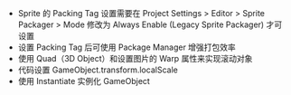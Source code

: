 * Sprite 的 Packing Tag 设置需要在 Project Settings > Editor > Sprite Packager > Mode 修改为 Always Enable (Legacy Sprite Packager) 才可设置
* 设置 Packing Tag 后可使用 Package Manager 增强打包效率
* 使用 Quad（3D Object）和设置图片的 Warp 属性来实现滚动对象
* 代码设置 GameObject.transform.localScale
* 使用 Instantiate 实例化 GameObject
